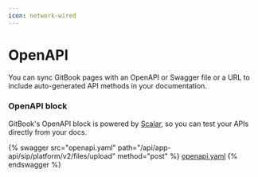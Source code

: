 ```yaml
---
icon: network-wired
---
```


# OpenAPI

You can sync GitBook pages with an OpenAPI or Swagger file or a URL to include auto-generated API methods in your documentation.

### OpenAPI block

GitBook's OpenAPI block is powered by [Scalar](https://scalar.com/), so you can test your APIs directly from your docs.

{% swagger src="openapi.yaml" path="/api/app-api/sip/platform/v2/files/upload" method="post" %}
[openapi.yaml](openapi.yaml)
{% endswagger %}
